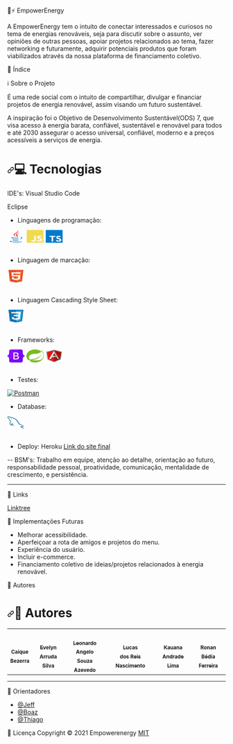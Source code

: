 🔆⚡ EmpowerEnergy

A EmpowerEnergy tem o intuito de conectar interessados e curiosos no tema de energias renováveis, seja para discutir sobre o assunto, ver opiniões de outras pessoas, apoiar projetos relacionados ao tema, fazer networking e futuramente, adquirir potenciais produtos que foram viabilizados através da nossa plataforma de financiamento coletivo.


 📌 Índice
 

 ℹ Sobre o Projeto

É uma rede social com o intuito de compartilhar, divulgar e financiar projetos de energia renovável, assim visando um futuro sustentável.

A inspiração foi o Objetivo de Desenvolvimento Sustentável(ODS) 7, que visa acesso à energia barata, confiável, sustentável e renovável para todos e até 2030 assegurar o acesso universal, confiável, moderno e a preços acessíveis a serviços de energia.


<h1 dir="auto"><a id="user-content--tecnologias" class="anchor" aria-hidden="true" href="#-tecnologias"><svg class="octicon octicon-link" viewBox="0 0 16 16" version="1.1" width="16" height="16" aria-hidden="true"><path fill-rule="evenodd" d="M7.775 3.275a.75.75 0 001.06 1.06l1.25-1.25a2 2 0 112.83 2.83l-2.5 2.5a2 2 0 01-2.83 0 .75.75 0 00-1.06 1.06 3.5 3.5 0 004.95 0l2.5-2.5a3.5 3.5 0 00-4.95-4.95l-1.25 1.25zm-4.69 9.64a2 2 0 010-2.83l2.5-2.5a2 2 0 012.83 0 .75.75 0 001.06-1.06 3.5 3.5 0 00-4.95 0l-2.5 2.5a3.5 3.5 0 004.95 4.95l1.25-1.25a.75.75 0 00-1.06-1.06l-1.25 1.25a2 2 0 01-2.83 0z"></path></svg></a><g-emoji class="g-emoji" alias="computer" fallback-src="https://github.githubassets.com/images/icons/emoji/unicode/1f4bb.png">💻</g-emoji> Tecnologias</h1>
<p dir="auto">IDE's: Visual Studio Code</p>
<p dir="auto">Eclipse</p>
<ul dir="auto">
<li>Linguagens de programação:</li>
</ul>
<div dir="auto">
  <a target="_blank" rel="noopener noreferrer" href="https://raw.githubusercontent.com/devicons/devicon/master/icons/java/java-original.svg"><img align="center" alt="Java" height="30" width="40" src="https://raw.githubusercontent.com/devicons/devicon/master/icons/java/java-original.svg" style="max-width: 100%;"></a>
  <a target="_blank" rel="noopener noreferrer" href="https://raw.githubusercontent.com/devicons/devicon/master/icons/javascript/javascript-plain.svg"><img align="center" alt="Js" height="30" width="40" src="https://raw.githubusercontent.com/devicons/devicon/master/icons/javascript/javascript-plain.svg" style="max-width: 100%;"></a>
  <a target="_blank" rel="noopener noreferrer" href="https://raw.githubusercontent.com/devicons/devicon/master/icons/typescript/typescript-plain.svg"><img align="center" alt="Ts" height="30" width="40" src="https://raw.githubusercontent.com/devicons/devicon/master/icons/typescript/typescript-plain.svg" style="max-width: 100%;"></a>
</div><br>
<ul dir="auto">
<li>Linguagem de marcação:</li>
</ul>
<div dir="auto">
 <a target="_blank" rel="noopener noreferrer" href="https://raw.githubusercontent.com/devicons/devicon/master/icons/html5/html5-original.svg"><img align="center" alt="HTML" height="30" width="40" src="https://raw.githubusercontent.com/devicons/devicon/master/icons/html5/html5-original.svg" style="max-width: 100%;"></a>
</div><br>
<ul dir="auto">
<li>Linguagem Cascading Style Sheet:</li>
</ul>
<div dir="auto">
  <a target="_blank" rel="noopener noreferrer" href="https://raw.githubusercontent.com/devicons/devicon/master/icons/css3/css3-original.svg"><img align="center" alt="CSS" height="30" width="40" src="https://raw.githubusercontent.com/devicons/devicon/master/icons/css3/css3-original.svg" style="max-width: 100%;"></a>
</div><br>
<ul dir="auto">
<li>Frameworks:</li>
</ul>
<div dir="auto">
  <a target="_blank" rel="noopener noreferrer" href="https://raw.githubusercontent.com/devicons/devicon/master/icons/bootstrap/bootstrap-original.svg"><img align="center" alt="Bootstrap" height="30" width="40" src="https://raw.githubusercontent.com/devicons/devicon/master/icons/bootstrap/bootstrap-original.svg" style="max-width: 100%;"></a>
  <a target="_blank" rel="noopener noreferrer" href="https://raw.githubusercontent.com/devicons/devicon/master/icons/spring/spring-original.svg"><img align="center" alt="spring" height="30" width="40" src="https://raw.githubusercontent.com/devicons/devicon/master/icons/spring/spring-original.svg" style="max-width: 100%;"></a>
 <a target="_blank" rel="noopener noreferrer" href="https://raw.githubusercontent.com/devicons/devicon/master/icons/angularjs/angularjs-original.svg"><img align="center" alt="angular" height="30" width="40" src="https://raw.githubusercontent.com/devicons/devicon/master/icons/angularjs/angularjs-original.svg" style="max-width: 100%;"></a>
</div><br>
<ul dir="auto">
<li>Testes:</li>
</ul>
<p dir="auto"><a href="#"><img src="https://camo.githubusercontent.com/253796bc5d9fa25c5ce28f12a498e2cba713f783e360ca3b238dd0378b963221/68747470733a2f2f696d672e736869656c64732e696f2f62616467652f506f73746d616e2d4646364333373f7374796c653d666f722d7468652d6261646765266c6f676f3d506f73746d616e266c6f676f436f6c6f723d666666666666" alt="Postman" data-canonical-src="https://img.shields.io/badge/Postman-FF6C37?style=for-the-badge&amp;logo=Postman&amp;logoColor=ffffff" style="max-width: 100%;"></a><br></p>
<ul dir="auto">
<li>Database:</li>
</ul>
<div dir="auto">
  <a target="_blank" rel="noopener noreferrer" href="https://raw.githubusercontent.com/devicons/devicon/master/icons/mysql/mysql-original.svg"><img align="center" alt="MySQL" height="30" width="40" src="https://raw.githubusercontent.com/devicons/devicon/master/icons/mysql/mysql-original.svg" style="max-width: 100%;"></a>
</div><br>
<ul dir="auto">
<li>Deploy: Heroku <a href="https://empowerenergy.netlify.app" rel="nofollow">Link do site final</a></li>
</ul>
<p dir="auto">-- BSM's: Trabalho em equipe, atenção ao detalhe, orientação ao futuro, responsabilidade pessoal, proatividade, comunicação, mentalidade de crescimento, e persistência.</p>
<hr>

🔗 Links

<a href="https://linktr.ee/empowerenergy"> 
<p dir="auto">Linktree</p>
</a>

🚀 Implementações Futuras

- Melhorar acessibilidade.
- Aperfeiçoar a rota de amigos e projetos do menu.
- Experiência do usuário.
- Incluir e-commerce.
- Financiamento coletivo de ideias/projetos relacionados à energia renovável.


👤 Autores

<h1 dir="auto"><a id="user-content--autores" class="anchor" aria-hidden="true" href="#-autores"><svg class="octicon octicon-link" viewBox="0 0 16 16" version="1.1" width="16" height="16" aria-hidden="true"><path fill-rule="evenodd" d="M7.775 3.275a.75.75 0 001.06 1.06l1.25-1.25a2 2 0 112.83 2.83l-2.5 2.5a2 2 0 01-2.83 0 .75.75 0 00-1.06 1.06 3.5 3.5 0 004.95 0l2.5-2.5a3.5 3.5 0 00-4.95-4.95l-1.25 1.25zm-4.69 9.64a2 2 0 010-2.83l2.5-2.5a2 2 0 012.83 0 .75.75 0 001.06-1.06 3.5 3.5 0 00-4.95 0l-2.5 2.5a3.5 3.5 0 004.95 4.95l1.25-1.25a.75.75 0 00-1.06-1.06l-1.25 1.25a2 2 0 01-2.83 0z"></path></svg></a><g-emoji class="g-emoji" alias="bust_in_silhouette" fallback-src="https://github.githubassets.com/images/icons/emoji/unicode/1f464.png">👤</g-emoji> Autores</h1>
<table>
	<tbody><tr>
		<td align="center">
			<a href="(https://github.com/caiqueb05">
				<img width="100px" height="auto" src="https://avatars.githubusercontent.com/u/81648936?v=4" alt="" style="max-width: 100%;">
				<br>
				<sub>
					<b>Caique<br>Bezerra</b>
				</sub>
			</a>
		</td>
		<td align="center">
			<a href="https://github.com/evelynarruda">
				<img width="100px" height="auto" src="https://avatars.githubusercontent.com/u/89674125?v=4" alt="" style="max-width: 100%;">
				<br>
				<sub>
					<b>Evelyn<br>Arruda Silva</b>
				</sub>
			</a>
		</td>
		<td align="center">
			<a href="https://github.com/lleonardoazevedo">
				<img width="100px" height="auto" src="https://avatars.githubusercontent.com/u/86493240?v=4" alt="" style="max-width: 100%;">
				<br>
				<sub>
					<b>Leonardo Angelo<br>Souza Azevedo</b>
				</sub>
			</a>
		</td>
		<td align="center">
			<a href="https://github.com/therealkaslow">
				<img width="100px" height="auto" src="https://avatars.githubusercontent.com/u/88865748?v=4" alt="" style="max-width: 100%;">
				<br>
				<sub>
					<b>Lucas<br>dos Reis Nascimento</b>
				</sub>
			</a>
		</td>
		<td align="center">
			<a href="https://github.com/kauanaandrade">
				<img width="100px" height="auto" src="https://avatars.githubusercontent.com/u/88996534?v=4" alt="" style="max-width: 100%;">
				<br>
				<sub>
					<b>Kauana<br>Andrade Lima</b>
				</sub>
			</a>
<td align="center">
			<a href=" https://github.com/ronanbedia">
				<img width="100px" height="auto" src="https://avatars.githubusercontent.com/u/89662092?v=4" alt="" style="max-width: 100%;">
				<br>
				<sub>
					<b>Ronan<br>Bédia Ferreira</b>
				</sub>
			</a>
		</td>
	</tr>
</tbody></table>
<hr>

🤝 Orientadores

- [@Jeff](https://github.com/Jefferson-Itajahy)
- [@Boaz](https://github.com/GustavoBoaz)
- [@Thiago](https://github.com/tjfaccipieri)


📜 Licença
Copyright ©️ 2021 Empowerenergy
[MIT](https://choosealicense.com/licenses/mit/)


